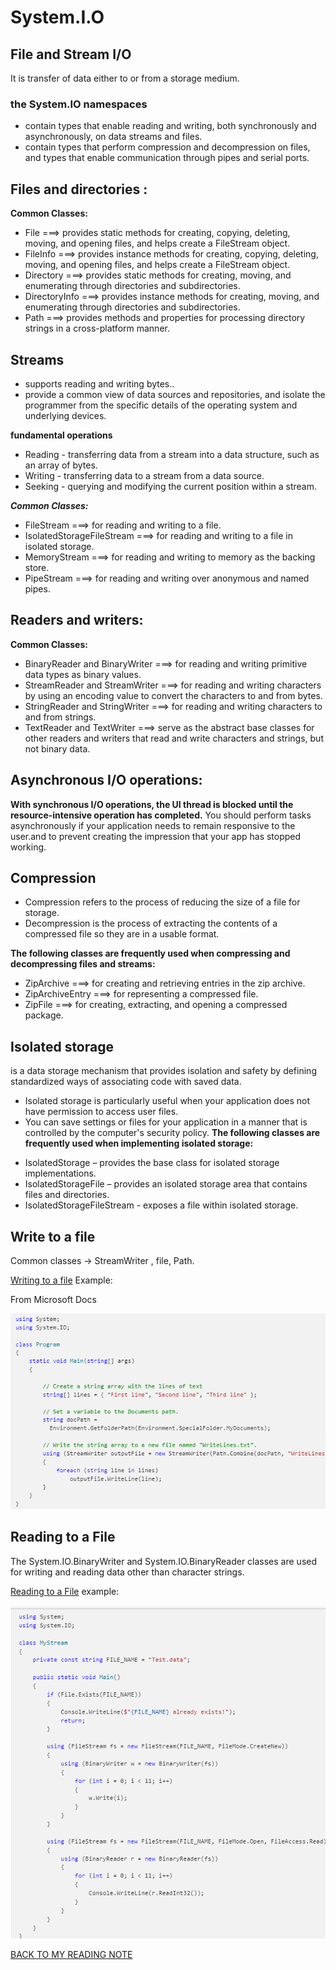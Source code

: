 # System.I.O
## File and Stream I/O
It is transfer of data either to or from a storage medium.
### the System.IO namespaces
* contain types that enable reading and writing, both synchronously and asynchronously, on data streams and files.
* contain types that perform compression and decompression on files, and types that enable communication through pipes and serial ports.
## Files and directories :

**Common Classes:**
* File     ===>  provides static methods for creating, copying, deleting, moving, and opening files, and helps create a FileStream object.
* FileInfo   ===>  provides instance methods for creating, copying, deleting, moving, and opening files, and helps create a FileStream object.
* Directory    ===>  provides static methods for creating, moving, and enumerating through directories and subdirectories.
* DirectoryInfo   ===>  provides instance methods for creating, moving, and enumerating through directories and subdirectories.
* Path     ===> provides methods and properties for processing directory strings in a cross-platform manner.

## Streams
* supports reading and writing bytes..
* provide a common view of data sources and repositories, and isolate the programmer from the specific details of the operating system and underlying devices.

**fundamental operations**
* Reading - transferring data from a stream into a data structure, such as an array of bytes.
* Writing - transferring data to a stream from a data source.
* Seeking - querying and modifying the current position within a stream.

***Common Classes:***
* FileStream ===> for reading and writing to a file.
* IsolatedStorageFileStream ===> for reading and writing to a file in isolated storage.
* MemoryStream ===> for reading and writing to memory as the backing store.
* PipeStream ===> for reading and writing over anonymous and named pipes.
## Readers and writers:
**Common Classes:**
* BinaryReader and BinaryWriter ===> for reading and writing primitive data types as binary values.
* StreamReader and StreamWriter ===> for reading and writing characters by using an encoding value to convert the characters to and from bytes.
* StringReader and StringWriter ===> for reading and writing characters to and from strings.
* TextReader and TextWriter ===> serve as the abstract base classes for other readers and writers that read and write characters and strings, but not binary data.
## Asynchronous I/O operations:
**With  synchronous I/O operations, the UI thread is blocked until the resource-intensive operation has completed.**
You should perform tasks asynchronously if your application needs to remain responsive to the user.and to prevent creating the impression that your app has stopped working.
## Compression
* Compression refers to the process of reducing the size of a file for storage. 
* Decompression is the process of extracting the contents of a compressed file so they are in a usable format.
 
**The following classes are frequently used when compressing and decompressing files and streams:**
* ZipArchive ===> for creating and retrieving entries in the zip archive.
* ZipArchiveEntry ===> for representing a compressed file.
* ZipFile ===> for creating, extracting, and opening a compressed package.

## Isolated storage
is a data storage mechanism that provides isolation and safety by defining standardized ways of associating code with saved data. 
- Isolated storage is particularly useful when your application does not have permission to access user files.
- You can save settings or files for your application in a manner that is controlled by the computer's security policy.
**The following classes are frequently used when implementing isolated storage:**

* IsolatedStorage – provides the base class for isolated storage implementations.
* IsolatedStorageFile – provides an isolated storage area that contains files and directories.
* IsolatedStorageFileStream - exposes a file within isolated storage.
## Write to a file
Common classes -> StreamWriter , file, Path.

[Writing to a file](https://docs.microsoft.com/en-us/dotnet/standard/io/how-to-write-text-to-a-file)
Example:

From Microsoft Docs

![Stream Writer](./img/streamwriter.png)

## Reading to a File
The System.IO.BinaryWriter and System.IO.BinaryReader classes are used for writing and reading data other than character strings.

[Reading to a File](https://docs.microsoft.com/en-us/dotnet/standard/io/how-to-read-and-write-to-a-newly-created-data-file)
example:

![Stream Writer](./img/streamreader.png)


[BACK TO MY READING NOTE](/README.md)


